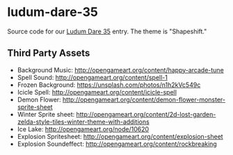 # ludum-dare-35
Source code for our [Ludum Dare 35](http://ludumdare.com/compo/) entry.  The theme is "Shapeshift."

## Third Party Assets

* Background Music: http://opengameart.org/content/happy-arcade-tune
* Spell Sound: http://opengameart.org/content/spell-1
* Frozen Background: https://unsplash.com/photos/n1h2kVc549c
* Icicle Spell: http://opengameart.org/content/icicle-spell
* Demon Flower: http://opengameart.org/content/demon-flower-monster-sprite-sheet
* Winter Sprite sheet: http://opengameart.org/content/2d-lost-garden-zelda-style-tiles-winter-theme-with-additions
* Ice Lake: http://opengameart.org/node/10620
* Explosion Spritesheet: http://opengameart.org/content/explosion-sheet
* Explosion Soundeffect: http://opengameart.org/content/rockbreaking
